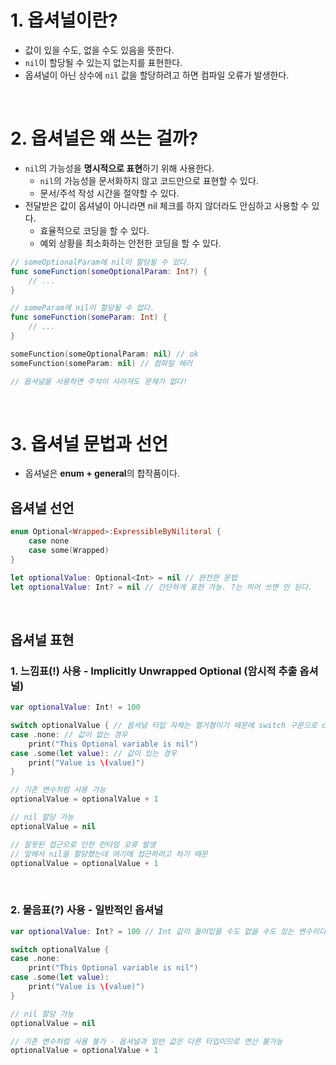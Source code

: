 # 1. 옵셔널이란?

- 값이 있을 수도, 없을 수도 있음을 뜻한다.
- `nil`이 할당될 수 있는지 없는지를 표현한다.
- 옵셔널이 아닌 상수에 `nil` 값을 할당하려고 하면 컴파일 오류가 발생한다.

<br>

# 2. 옵셔널은 왜 쓰는 걸까?

- `nil`의 가능성을 **명시적으로 표현**하기 위해 사용한다.
  - `nil`의 가능성을 문서화하지 않고 코드만으로 표현할 수 있다.
  - 문서/주석 작성 시간을 절약할 수 있다.
- 전달받은 값이 옵셔널이 아니라면 nil 체크를 하지 않더라도 안심하고 사용할 수 있다.
  - 효율적으로 코딩을 할 수 있다.
  - 예외 상황을 최소화하는 안전한 코딩을 할 수 있다.

```Swift
// someOptionalParam에 nil이 할당될 수 있다.
func someFunction(someOptionalParam: Int?) {
    // ...
}

// someParam에 nil이 할당될 수 없다.
func someFunction(someParam: Int) {
    // ...
}

someFunction(someOptionalParam: nil) // ok
someFunction(someParam: nil) // 컴파일 에러

// 옵셔널을 사용하면 주석이 사라져도 문제가 없다!
```

<br>

# 3. 옵셔널 문법과 선언

- 옵셔널은 **enum + general**의 합작품이다.

## 옵셔널 선언

```Swift
enum Optional<Wrapped>:ExpressibleByNiliteral {
    case none
    case some(Wrapped)
}

let optionalValue: Optional<Int> = nil // 완전한 문법
let optionalValue: Int? = nil // 간단하게 표현 가능. ?는 띄어 쓰면 안 된다.
```

<br>

## 옵셔널 표현

### 1. 느낌표(!) 사용 - Implicitly Unwrapped Optional (암시적 추출 옵셔널)

```Swift
var optionalValue: Int! = 100

switch optionalValue { // 옵셔널 타입 자체는 열거형이기 때문에 switch 구문으로 case를 구분할 수 있다.
case .none: // 값이 없는 경우
    print("This Optional variable is nil")
case .some(let value): // 값이 있는 경우
    print("Value is \(value)")
}

// 기존 변수처럼 사용 가능
optionalValue = optionalValue + 1

// nil 할당 가능
optionalValue = nil

// 잘못된 접근으로 인한 런타임 오류 발생
// 앞에서 nil을 할당했는데 여기에 접근하려고 하기 때문
optionalValue = optionalValue + 1
```

<br>

### 2. 물음표(?) 사용 - 일반적인 옵셔널

```Swift
var optionalValue: Int? = 100 // Int 값이 들어있을 수도 없을 수도 있는 변수이다.

switch optionalValue {
case .none:
    print("This Optional variable is nil")
case .some(let value):
    print("Value is \(value)")
}

// nil 할당 가능
optionalValue = nil

// 기존 변수처럼 사용 불가 - 옵셔널과 일반 값은 다른 타입이므로 연산 불가능
optionalValue = optionalValue + 1
```
